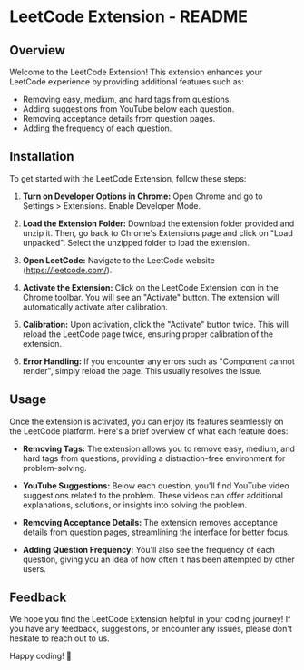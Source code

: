 # LeetCode Extension - README

## Overview

Welcome to the LeetCode Extension! This extension enhances your LeetCode experience by providing additional features such as:

- Removing easy, medium, and hard tags from questions.
- Adding suggestions from YouTube below each question.
- Removing acceptance details from question pages.
- Adding the frequency of each question.

## Installation

To get started with the LeetCode Extension, follow these steps:

1. **Turn on Developer Options in Chrome:** Open Chrome and go to Settings > Extensions. Enable Developer Mode.
   
2. **Load the Extension Folder:** Download the extension folder provided and unzip it. Then, go back to Chrome's Extensions page and click on "Load unpacked". Select the unzipped folder to load the extension.

3. **Open LeetCode:** Navigate to the LeetCode website (https://leetcode.com/).

4. **Activate the Extension:** Click on the LeetCode Extension icon in the Chrome toolbar. You will see an "Activate" button. The extension will automatically activate after calibration. 

5. **Calibration:** Upon activation, click the "Activate" button twice. This will reload the LeetCode page twice, ensuring proper calibration of the extension.

6. **Error Handling:** If you encounter any errors such as "Component cannot render", simply reload the page. This usually resolves the issue.

## Usage

Once the extension is activated, you can enjoy its features seamlessly on the LeetCode platform. Here's a brief overview of what each feature does:

- **Removing Tags:** The extension allows you to remove easy, medium, and hard tags from questions, providing a distraction-free environment for problem-solving.

- **YouTube Suggestions:** Below each question, you'll find YouTube video suggestions related to the problem. These videos can offer additional explanations, solutions, or insights into solving the problem.

- **Removing Acceptance Details:** The extension removes acceptance details from question pages, streamlining the interface for better focus.

- **Adding Question Frequency:** You'll also see the frequency of each question, giving you an idea of how often it has been attempted by other users.

## Feedback

We hope you find the LeetCode Extension helpful in your coding journey! If you have any feedback, suggestions, or encounter any issues, please don't hesitate to reach out to us.

Happy coding! 🚀
